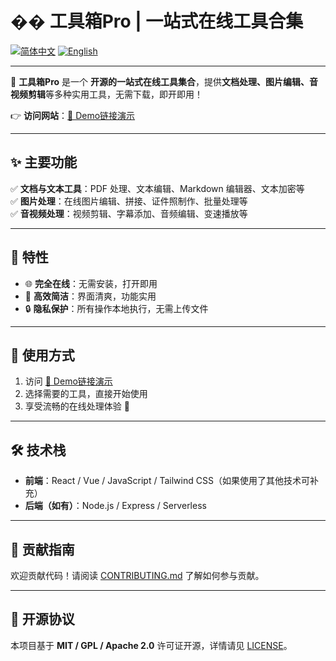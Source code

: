 # **�� 工具箱Pro | 一站式在线工具合集**  

[![简体中文](https://img.shields.io/badge/简体中文-当前-blue)](./README.md) [![English](https://img.shields.io/badge/English-Switch-green)](./README_en.md)

---

🚀 **工具箱Pro** 是一个 **开源的一站式在线工具集合**，提供**文档处理、图片编辑、音视频剪辑**等多种实用工具，无需下载，即开即用！  

👉 **访问网站**：[🔗 Demo链接演示](https://web-tools-spiritmarks-projects.vercel.app/)  

---

## **✨ 主要功能**
✅ **文档与文本工具**：PDF 处理、文本编辑、Markdown 编辑器、文本加密等  
✅ **图片处理**：在线图片编辑、拼接、证件照制作、批量处理等  
✅ **音视频处理**：视频剪辑、字幕添加、音频编辑、变速播放等  

---

## **📌 特性**
- 🌐 **完全在线**：无需安装，打开即用  
- 🚀 **高效简洁**：界面清爽，功能实用  
- 🔒 **隐私保护**：所有操作本地执行，无需上传文件  

---

## **📖 使用方式**
1. 访问 [🔗 Demo链接演示](https://web-tools-spiritmarks-projects.vercel.app/)  
2. 选择需要的工具，直接开始使用  
3. 享受流畅的在线处理体验 🎉  

---

## **🛠 技术栈**
- **前端**：React / Vue / JavaScript / Tailwind CSS（如果使用了其他技术可补充）  
- **后端（如有）**：Node.js / Express / Serverless  

---

## **📢 贡献指南**
欢迎贡献代码！请阅读 [CONTRIBUTING.md](./CONTRIBUTING.md) 了解如何参与贡献。  

---

## **📜 开源协议**
本项目基于 **MIT / GPL / Apache 2.0** 许可证开源，详情请见 [LICENSE](./LICENSE)。  
